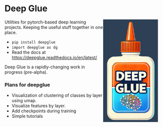 # Deep Glue

<img src="https://raw.githubusercontent.com/EricThomson/deepglue/main/docs/images/deep_glue_logo.png" alt="deepglue logo" align="right" width="180">

Utilities for pytorch-based deep learning projects. Keeping the useful stuff together in one place.

- `pip install deepglue`
- `import deepglue as dg`
- Read the docs at https://deepglue.readthedocs.io/en/latest/ 

Deep Glue is a rapidly-changing work in progress (pre-alpha). 

 
 ### Plans for deepglue
- Visualization of clustering of classes by layer using umap.
- Visualize features by layer.
- Add checkpoints during training 
- Simple tutorials


